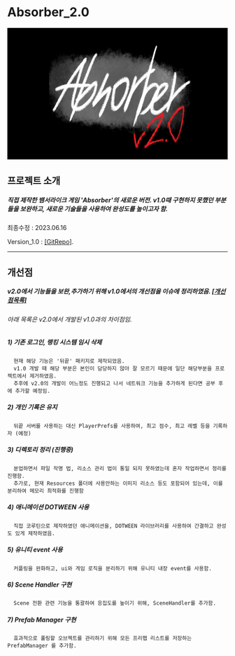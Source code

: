 # Absorber_2.0
<img src="./title.png"  width="800" height="300"/> 

## 프로젝트 소개

   ##### 직접 제작한 뱀서라이크 게임 'Absorber'의 새로운 버전. v1.0때 구현하지 못했던 부분들을 보완하고, 새로운 기술들을 사용하여 완성도를 높이고자 함.
   
   최종수정 : 2023.06.16
   
   Version_1.0 : [[GitRepo]](https://github.com/gotkagovkfl/Absorber_1.0).

---
## 개선점 
   ##### v2.0에서 기능들을 보완,추가하기 위해 v1.0에서의 개선점을 이슈에 정리하였음.  [[개선점목록]](https://github.com/gotkagovkfl/Absorber_2.0/issues)
   ###### 아래 목록은 v2.0에서 개발된 v1.0과의 차이점임.

   ##### 1) 기존 로그인, 랭킹 시스템 임시 삭제
      현재 해당 기능은 '뒤끝' 패키지로 제작되었음. 
      v1.0 개발 때 해당 부분은 본인이 담당하지 않아 잘 모르기 때문에 일단 해당부분을 프로젝트에서 제거하였음.
      추후에 v2.0의 개발이 어느정도 진행되고 나서 네트워크 기능을 추가하게 된다면 공부 후에 추가할 예정임.
      
   ##### 2) 개인 기록은 유지
      뒤끝 서버를 사용하는 대신 PlayerPrefs를 사용하여, 최고 점수, 최고 레벨 등을 기록하자 (예정)

   ##### 3) 디렉토리 정리 (진행중)
      분업하면서 파일 작명 법, 리소스 관리 법이 통일 되지 못하였는데 혼자 작업하면서 정리를 진행함.
      추가로, 현재 Resources 폴더에 사용안하는 이미지 리소스 등도 포함되어 있는데, 이를 분리하여 메모리 최적화를 진행함 

   ##### 4) 애니메이션 DOTWEEN 사용
      직접 코루틴으로 제작하였던 애니메이션을, DOTWEEN 라이브러리를 사용하여 간결하고 완성도 있게 제작하였음.

   ##### 5) 유니티 event 사용
      커플링을 완화하고, ui와 게임 로직을 분리하기 위해 유니티 내장 event를 사용함.

   ##### 6) Scene Handler 구현
      Scene 전환 관련 기능을 통괄하여 응집도를 높이기 위해, SceneHandler를 추가함. 
   
   ##### 7) Prefab Manager 구현
      효과적으로 풀링할 오브젝트를 관리하기 위해 모든 프리팹 리스트를 저장하는 PrefabManager 를 추가함.
      
      
